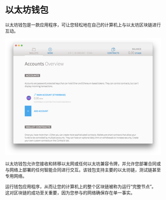 # 以太坊钱包

以太坊钱包是一款应用程序，可让您轻松地在自己的计算机上与以太坊区块链进行互动。

![以太坊钱包](./images/wallet-screenshot.png)

以太坊钱包允许您接收和转移以太网或任何以太坊兼容令牌，并允许您部署合同或与网络上部署的任何智能合同进行交互。该钱包支持主要的以太坊链，测试链甚至专用网络。

运行钱包应用程序，从而让您的计算机上的整个区块链被称为运行“完整节点”。 这对区块链的成功至关重要，因为您参与的网络确保存在单一事实。
